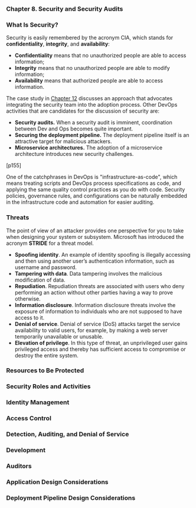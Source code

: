 ### **Chapter 8. Security and Security Audits**

### What Is Security?

Security is easily remembered by the acronym CIA, which stands for **confidentiality**, **integrity**, and **availability**:

* **Confidentiality** means that no unauthorized people are able to access information;
* **Integrity** means that no unauthorized people are able to modify information;
* **Availability** means that authorized people are able to access information.

The case study in [Chapter 12](ch12.md) discusses an approach that advocates integrating the security team into the adoption process. Other DevOps activities that are candidates for the discussion of security are:

* **Security audits.** When a security audit is imminent, coordination between Dev and Ops becomes quite important.
* **Securing the deployment pipeline.** The deployment pipeline itself is an attractive target for malicious attackers.
* **Microservice architectures.** The adoption of a microservice architecture introduces new security challenges.

[p155]

One of the catchphrases in DevOps is "infrastructure-as-code", which means treating scripts and DevOps process specifications as code, and applying the same quality control practices as you do with code. Security policies, governance rules, and configurations can be naturally embedded in the infrastructure code and automation for easier auditing.

### Threats

The point of view of an attacker provides one perspective for you to take when designing your system or subsystem. Microsoft has introduced the acronym **STRIDE** for a threat model.

* **Spoofing identity**. An example of identity spoofing is illegally accessing and then using another user’s authentication information, such as username and password.
* **Tampering with data**. Data tampering involves the malicious modification of data.
* **Repudiation**. Repudiation threats are associated with users who deny performing an action without other parties having a way to prove otherwise.
* **Information disclosure**. Information disclosure threats involve the exposure of information to individuals who are not supposed to have access to it.
* **Denial of service**. Denial of service (DoS) attacks target the service availability to valid users, for example, by making a web server temporarily unavailable or unusable.
* **Elevation of privilege**. In this type of threat, an unprivileged user gains privileged access and thereby has sufficient access to compromise or destroy the entire system.

### Resources to Be Protected

### Security Roles and Activities

### Identity Management

### Access Control

### Detection, Auditing, and Denial of Service

### Development

### Auditors

### Application Design Considerations

### Deployment Pipeline Design Considerations
